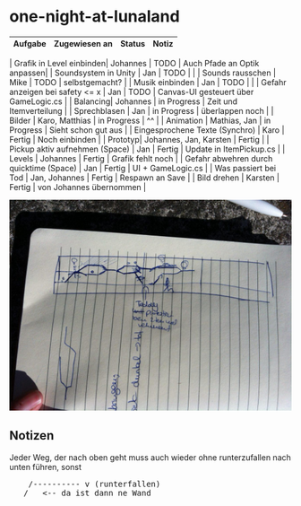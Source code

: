 # one-night-at-lunaland


| Aufgabe | Zugewiesen an | Status | Notiz |
| ------- | ------------- | ------ | ----- |

| Grafik in Level einbinden| Johannes | TODO | Auch Pfade an Optik anpassen|
| Soundsystem in Unity | Jan | TODO | |
| Sounds rausschen | Mike | TODO | selbstgemacht? |
| Musik einbinden | Jan | TODO | |
| Gefahr anzeigen bei safety <= x | Jan | TODO | Canvas-UI gesteuert über GameLogic.cs |
| Balancing| Johannes | in Progress | Zeit und Itemverteilung |
| Sprechblasen | Jan | in Progress | überlappen noch |
| Bilder | Karo, Matthias | in Progress | ^^ |
| Animation | Mathias, Jan | in Progress | Sieht schon gut aus |
| Eingesprochene Texte (Synchro) | Karo | Fertig | Noch einbinden |
| Prototyp| Johannes, Jan, Karsten | Fertig |
| Pickup aktiv aufnehmen (Space) | Jan | Fertig | Update in ItemPickup.cs |
| Levels | Johannes | Fertig | Grafik fehlt noch |
| Gefahr abwehren durch quicktime (Space) | Jan | Fertig | UI + GameLogic.cs |
| Was passiert bei Tod | Jan, Johannes | Fertig | Respawn an Save |
| Bild drehen | Karsten | Fertig | von Johannes übernommen |

![level](sample-level.jpg "Level")

## Notizen

Jeder Weg, der nach oben geht muss auch wieder ohne runterzufallen nach unten führen, sonst

<pre>
    /---------- v (runterfallen)
___/   <-- da ist dann ne Wand           
</pre>
